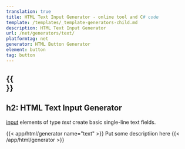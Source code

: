 ```yaml
---
translation: true
title: HTML Text Input Generator - online tool and C# code
template: /templates/_template-generators-child.md
description: HTML Text Input Generator
url: /net/generators/text/
platformtag: net
generator: HTML Button Generator
element: button
tag: button
---
```


{{<section overview>}}
---
h2: HTML Text Input Generator
---

[input](https://html.spec.whatwg.org/multipage/input.html#the-input-element) elements of type *text* create basic single-line text fields.

{{< app/html/generator name="text" >}}
Put some descriptiion here
{{< /app/html/generator >}}